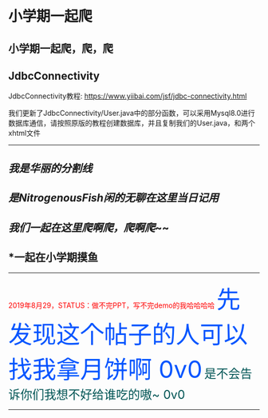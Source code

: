 # 小学期一起爬
 小学期一起爬，爬，爬
----
## JdbcConnectivity
JdbcConnectivity教程: https://www.yiibai.com/jsf/jdbc-connectivity.html

我们更新了JdbcConnectivity/User.java中的部分函数，可以采用Mysql8.0进行数据库通信，请按照原版的教程创建数据库，并且复制我们的User.java，和两个xhtml文件



























----
## *我是华丽的分割线*
## *是NitrogenousFish闲的无聊在这里当日记用*
## *我们一起在这里爬啊爬，爬啊爬*~~
## *一起在小学期摸鱼
----
<font color=#ff0000> 2019年8月29，STATUS：做不完PPT，写不完demo的我哈哈哈哈<font>
<font color=#0055ff size=10>先发现这个帖子的人可以找我拿月饼啊 0v0</font>
<font color=#005555 size=5>是不会告诉你们我想不好给谁吃的嗷~ 0v0</font>

------